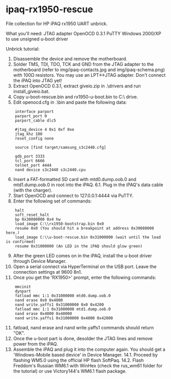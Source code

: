 # ipaq-rx1950-rescue
File collection for HP iPAQ rx1950 UART unbrick. 

What you'll need:
JTAG adapter
OpenOCD 0.3.1
PuTTY
Windows 2000/XP to use unsigned u-boot driver

Unbrick tutorial:

1. Disassemble the device and remove the motherboard.
2. Solder TMS, TDI, TDO, TCK and GND from the JTAG adapter to the motherboard (refer to img/ipaq-contacts.jpg and img/ipaq-schema.png) with 100Ω resistors. You may use an LPT<->JTAG adapter. Don't connect the iPAQ into JTAG yet!
3. Extract OpenOCD 0.3.1, extract giveio.zip in .\drivers and run install_giveio.bat.
4. Copy u-boot-rescue.bin and rx1950-u-boot.bin to C:\ drive.
5. Edit openocd.cfg in .\bin and paste the following data:

```
	interface parport
	parport_port 0
	parport_cable dlc5

	#jtag_device 4 0x1 0xf 0xe
	jtag_khz 100
	reset_config none

	source [find target/samsung_s3c2440.cfg]

	gdb_port 3333
	tcl_port 6666
	telnet_port 4444
	nand device s3c2440 s3c2440.cpu
```

6. Insert a FAT-formatted SD card with mtd0.dump.oob.0 and mtd1.dump.oob.0 in root into the iPAQ.
6.1. Plug in the iPAQ's data cable (with the charger).
7. Start OpenOCD and connect to 127.0.0.1:4444 via PuTTY.
8. Enter the following set of commands:
```
	halt
	soft_reset_halt
	bp 0x30080000 0x4 hw
	load_image C:\\rx1950-bootstrap.bin 0x0
	resume 0x0 (You should hit a breakpoint at address 0x30080000 here.)
	load_image C:\\u-boot-rescue.bin 0x31000000 (wait until the load is confirmed)
	resume 0x31000000 (An LED in the iPAQ should glow green) 
```
9. After the green LED comes on in the iPAQ, install the u-boot driver through Device Manager.
10. Open a serial connect via HyperTerminal on the USB port. Leave the connection settings at 9600 8n1.
11. Once you get the 'RX1950>' prompt, enter the following commands:
```
	mmcinit
	dynpart
	fatload mmc 1:1 0x31000000 mtd0.dump.oob.0
	nand erase 0x0 0x4000
	nand write.yaffs1 0x31000000 0x0 0x4200
	fatload mmc 1:1 0x31000000 mtd1.dump.oob.0
	nand erase 0x4000 0x40000
	nand write.yaffs1 0x31000000 0x4000 0x42000
```
11. fatload, nand erase and nand write.yaffs1 commands should return "OK".
12. Once the u-boot part is done, desolder the JTAG lines and remove power from the iPAQ.
13. Assemble the iPAQ and plug it into the computer again. You should get a 'Windows-Mobile based device' in Device Manager.
14.1. Proceed by flashing WM5.0 using the official HP flash SoftPaq.
14.2. Flash Freddom's Russian WM6.1 with WinHex (check the rus_wm61 folder for the tutorial) or use Victory144's WM6.1 flash package.